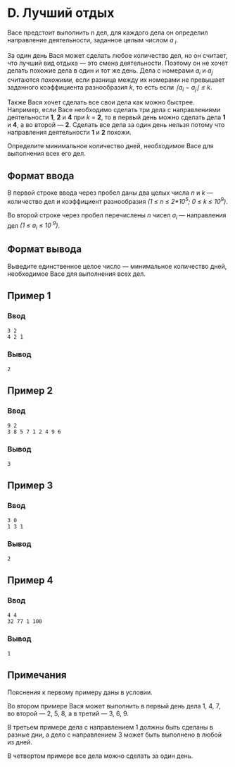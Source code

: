 # D. Лучший отдых

Васе предстоит выполнить n дел, для каждого дела он определил направление деятельности, заданное целым числом _a<sub>
i</sub>_.

За один день Вася может сделать любое количество дел, но он считает, что лучший вид отдыха — это смена деятельности.
Поэтому он не хочет делать похожие дела в один и тот же день. Дела с номерами _a<sub>i</sub>_ и _a<sub>j</sub>_
считаются _похожими_, если разница между их номерами не превышает заданного коэффициента разнообразия _k_, то есть если
_∣a<sub>i</sub> − a<sub>j</sub>∣ ≤ k_.

Также Вася хочет сделать все свои дела как можно быстрее. Например, если Васе необходимо сделать три дела с
направлениями деятельности **1**, **2** и **4** при _k_ = **2**, то в первый день можно сделать дела **1** и **4**, а во
второй — **2**. Сделать все дела за один день нельзя потому что направления деятельности **1** и **2** похожи.

Определите минимальное количество дней, необходимое Васе для выполнения всех его дел.

## Формат ввода

В первой строке ввода через пробел даны два целых числа _n_ и _k_ — количество дел и коэффициент разнообразия _(1 ≤ n ≤
2*10<sup>5</sup>; 0 ≤ k ≤ 10<sup>9</sup>)_.

Во второй строке через пробел перечислены _n_ чисел _a<sub>i</sub>_ — направления дел _(1 ≤ a<sub>i</sub> ≤ 10<sup>
9</sup>)_.

## Формат вывода

Выведите единственное целое число — минимальное количество дней, необходимое Васе для выполнения всех дел.

## Пример 1

### Ввод

    3 2
    4 2 1

### Вывод

    2

## Пример 2

### Ввод

    9 2
    3 8 5 7 1 2 4 9 6

### Вывод

    3

## Пример 3

### Ввод

    3 0
    1 3 1

### Вывод

    2

## Пример 4

### Ввод

    4 4
    32 77 1 100

### Вывод

    1

## Примечания

Пояснения к первому примеру даны в условии.

Во втором примере Вася может выполнить в первый день дела 1, 4, 7, во второй — 2, 5, 8, а в третий — 3, 6, 9.

В третьем примере дела с направлением 1 должны быть сделаны в разные дни, а дело с направлением 3 может быть выполнено в
любой из дней.

В четвертом примере все дела можно сделать за один день.